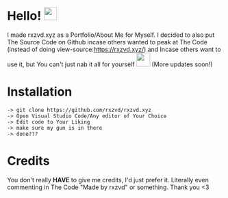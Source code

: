 # Hello! <img src="https://i.imgur.com/otdpOnl.gif" width="30px">

I made rxzvd.xyz as a Portfolio/About Me for Myself. I decided to also put The Source Code on Github incase others wanted to peak at The Code (instead of doing view-source:https://rxzvd.xyz/) and Incase others want to use it, but You can't just nab it all for yourself <img src="https://cdn.discordapp.com/emojis/801059559573553162.png?v=1" style="height: 32px;"> (More updates soon!)

# **Installation**

```
-> git clone https://github.com/rxzvd/rxzvd.xyz
-> Open Visual Studio Code/Any editor of Your Choice
-> Edit code to Your Liking
-> make sure my gun is in there
-> done???
```

# **Credits**

You don't really **HAVE** to give me credits, I'd just prefer it. Literally even commenting in The Code "Made by rxzvd" or something. Thank you <3
